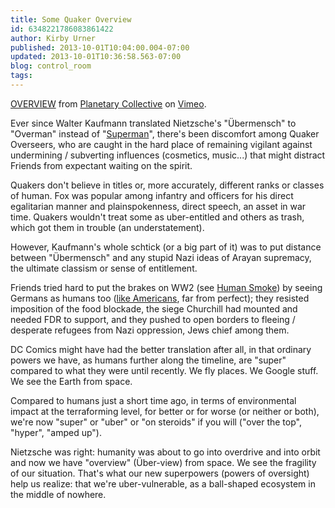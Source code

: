 ```yaml
---
title: Some Quaker Overview
id: 6348221786083861422
author: Kirby Urner
published: 2013-10-01T10:04:00.004-07:00
updated: 2013-10-01T10:36:58.563-07:00
blog: control_room
tags: 
---
```


[OVERVIEW](http://vimeo.com/55073825) from [Planetary Collective](http://vimeo.com/planetarycollective) on [Vimeo](https://vimeo.com/).

Ever since Walter Kaufmann translated Nietzsche's "Übermensch" to "Overman" 
instead of "[Superman](http://www.dccomics.com/superman)", there's been discomfort among Quaker Overseers, 
who are caught in the hard place of remaining vigilant against 
undermining / subverting influences (cosmetics, music...) that might 
distract Friends from expectant waiting on the spirit.

Quakers don't believe in titles or, more accurately, different ranks or classes
 of human. Fox was popular among infantry and officers for his direct 
egalitarian manner and plainspokenness, direct speech, an asset in war 
time.  Quakers  wouldn't treat some as uber-entitled and others as 
trash, which got them in trouble (an understatement).

However, Kaufmann's whole schtick (or a big part of it) was to put distance 
between "Übermensch" and any stupid Nazi ideas of Arayan supremacy, the 
ultimate classism or sense of entitlement.

Friends tried hard to put the brakes on WW2 (see [Human Smoke](http://www.amazon.com/Human-Smoke-Beginnings-World-Civilization/dp/1416572465)) by seeing 
Germans as humans too ([like Americans](http://mybizmo.blogspot.com/2008/02/philosophy-101.html), far from perfect); they resisted 
imposition of the food blockade, the siege Churchill had mounted and 
needed FDR to support, and they pushed to open borders to fleeing / 
desperate refugees from Nazi oppression, Jews chief among them.

DC Comics might have had the better translation after all, in that 
ordinary powers we have, as humans further along the timeline, are 
"super" compared to what they were until recently.  We fly places.  We 
Google stuff.  We see the Earth from space.

Compared to humans just a short time ago, in terms of environmental impact at 
the terraforming level, for better or for worse (or neither or both), 
we're now "super" or "uber" or "on steroids" if you will ("over the 
top", "hyper", "amped up").

Nietzsche
 was right:  humanity was about to go into overdrive and into orbit and 
now we have "overview" (Über-view) from space.  We see the fragility of 
our situation.  That's what our new superpowers (powers of oversight) 
help us realize: that we're uber-vulnerable, as a ball-shaped ecosystem 
in the middle of nowhere.